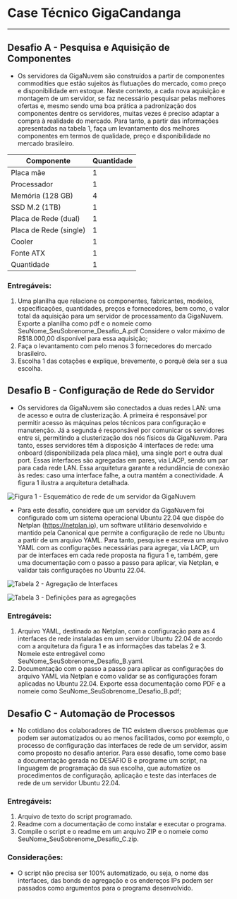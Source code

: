 # Case Técnico GigaCandanga 
---

## Desafio A - Pesquisa e Aquisição de Componentes
- Os servidores da GigaNuvem são construídos a partir de componentes commodities que estão sujeitos às flutuações do mercado, como preço e disponibilidade em estoque. Neste contexto, a cada nova aquisição e montagem de um servidor, se faz necessário pesquisar pelas melhores ofertas e, mesmo sendo uma boa prática a padronização dos componentes dentre os servidores, muitas vezes é preciso adaptar a compra à realidade do mercado. Para tanto, a partir das informações apresentadas na tabela 1, faça um levantamento dos melhores componentes em termos de qualidade, preço e disponibilidade no mercado brasileiro.

Componente          |        Quantidade
--------------------|---------------------------
Placa mãe           |      1
Processador         |        1
Memória (128 GB)    |        4
SSD M.2 (1TB)       |        1
Placa de Rede (dual)|        1
Placa de Rede (single)|      1
Cooler                |     1
Fonte ATX             |     1
Quantidade            |      1

### Entregáveis:

1) Uma planilha que relacione os componentes, fabricantes, modelos, especificações, quantidades, preços e fornecedores, bem como, o valor total da aquisição para um
servidor de processamento da GigaNuvem. Exporte a planilha como pdf e o nomeie como SeuNome_SeuSobrenome_Desafio_A.pdf
Considere o valor máximo de R$18.000,00 disponível para essa aquisição;
2) Faça o levantamento com pelo menos 3 fornecedores do mercado brasileiro.
3) Escolha 1 das cotações e explique, brevemente, o porquê dela ser a sua escolha.


## Desafio B - Configuração de Rede do Servidor
- Os servidores da GigaNuvem são conectados a duas redes LAN: uma de acesso e outra de clusterização. A primeira é responsável por permitir acesso às máquinas pelos técnicos para configuração e manutenção. Já a segunda é responsável por comunicar os servidores entre si, permitindo a clusterização dos nós físicos da GigaNuvem. Para tanto, esses servidores têm à disposição 4 interfaces de rede: uma onboard (disponibilizada pela placa mãe), uma single port e outra dual port. Essas interfaces são agregadas em pares, via LACP, sendo um par para cada rede LAN. Essa arquitetura garante a redundância de conexão às redes: caso uma interface falhe, a outra mantém a conectividade. A figura 1 ilustra a arquitetura detalhada.

![Figura 1 - Esquemático de rede de um servidor da GigaNuvem]([github.com/](https://github.com/Mateusrb6/CaseTecnicoGigaCandanga/assets/print_desafioB.png))

- Para este desafio, considere que um servidor da GigaNuvem foi configurado com um sistema operacional Ubuntu 22.04 que dispõe do Netplan (https://netplan.io), um software utilitário desenvolvido e mantido pela Canonical que permite a configuração de rede no Ubuntu a partir de um arquivo YAML. Para tanto, pesquise e escreva um arquivo YAML com as configurações necessárias para agregar, via LACP, um par de interfaces em cada rede proposta na figura 1 e, também, gere uma documentação com o passo a passo para aplicar, via Netplan, e validar tais configurações no Ubuntu 22.04.

![Tabela 2 - Agregação de Interfaces]([github.com/](https://github.com/Mateusrb6/CaseTecnicoGigaCandanga/assets/tabela2_desafioB.png))

![Tabela 3 - Definições para as agregações]([github.com/](https://github.com/Mateusrb6/CaseTecnicoGigaCandanga/assets/tabela3_desafioB.png))

### Entregáveis:

1) Arquivo YAML, destinado ao Netplan, com a configuração para as 4 interfaces de rede instaladas em um servidor Ubuntu 22.04 de acordo com a arquitetura da figura 1 e as informações das tabelas 2 e 3. Nomeie este entregável como SeuNome_SeuSobrenome_Desafio_B.yaml.
2) Documentação com o passo a passo para aplicar as configurações do arquivo YAML via Netplan e como validar se as configurações foram aplicadas no Ubuntu 22.04. Exporte essa documentação como PDF e a nomeie como SeuNome_SeuSobrenome_Desafio_B.pdf;

## Desafio C - Automação de Processos

- No cotidiano dos colaboradores de TIC existem diversos problemas que podem ser automatizados ou ao menos facilitados, como por exemplo, o processo de configuração das interfaces de rede de um servidor, assim como proposto no desafio anterior. Para esse desafio, tome como base a documentação gerada no DESAFIO B e programe um script, na linguagem de programação da sua escolha, que automatize os procedimentos de configuração, aplicação e teste das interfaces de rede de um servidor Ubuntu 22.04.

### Entregáveis:
1) Arquivo de texto do script programado.
2) Readme com a documentação de como instalar e executar o programa.
3) Compile o script e o readme em um arquivo ZIP e o nomeie como SeuNome_SeuSobrenome_Desafio_C.zip.

### Considerações:
- O script não precisa ser 100% automatizado, ou seja, o nome das interfaces, das bonds de agregação e os endereços IPs podem ser passados como argumentos para o programa desenvolvido.
